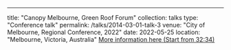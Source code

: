 ---
title: "Canopy Melbourne, Green Roof Forum"
collection: talks
type: "Conference talk"
permalink: /talks/2014-03-01-talk-3
venue: "City of Melbourne, Regional Conference, 2022"
date: 2022-05-25
location: "Melbourne, Victoria, Australia"
[More information here (Start from 32:34)](https://www.youtube.com/watch?v=jH1Qd79qjvo)
